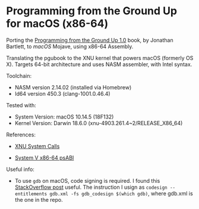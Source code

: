 # Programming from the Ground Up for macOS (x86-64)

Porting the [Programming from the Ground Up 1.0](https://savannah.nongnu.org/projects/pgubook/) book, by Jonathan Bartlett, to *macOS* Mojave, using x86-64 Assembly.

Translating the pgubook to the XNU kernel that powers macOS (formerly OS X).
Targets 64-bit architecture and uses NASM assembler, with Intel syntax.

Toolchain:
- NASM version 2.14.02 (installed via Homebrew)
- ld64 version 450.3 (clang-1001.0.46.4)

Tested with: 
- System Version: macOS 10.14.5 (18F132)
- Kernel Version: Darwin 18.6.0 (xnu-4903.261.4~2/RELEASE_X86_64)

References:

- [XNU System Calls](https://opensource.apple.com/source/xnu/xnu-4570.41.2/bsd/kern/syscalls.master.auto.html)

- [System V x86-64 psABI](https://github.com/hjl-tools/x86-psABI/wiki/X86-psABI)

Useful info:

- To use `gdb` on macOS, code signing is required. I found this [StackOverflow post](https://stackoverflow.com/questions/52699661/macos-mojave-how-to-achieve-codesign-to-enable-debugging-gdb) useful. The instruction I usign as `codesign --entitlements gdb.xml -fs gdb_codesign $(which gdb)`, where gdb.xml is the one in the repo.